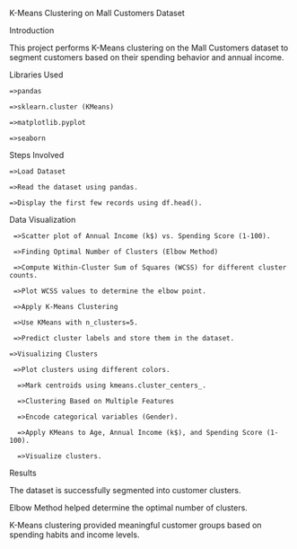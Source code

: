 K-Means Clustering on Mall Customers Dataset

Introduction

This project performs K-Means clustering on the Mall Customers dataset to segment customers based on their spending behavior and annual income.

Libraries Used

    =>pandas

    =>sklearn.cluster (KMeans)

    =>matplotlib.pyplot

    =>seaborn

Steps Involved

    =>Load Dataset

    =>Read the dataset using pandas.

    =>Display the first few records using df.head().

Data Visualization

     =>Scatter plot of Annual Income (k$) vs. Spending Score (1-100).

     =>Finding Optimal Number of Clusters (Elbow Method)

     =>Compute Within-Cluster Sum of Squares (WCSS) for different cluster counts.

     =>Plot WCSS values to determine the elbow point.

     =>Apply K-Means Clustering

     =>Use KMeans with n_clusters=5.

     =>Predict cluster labels and store them in the dataset.

    =>Visualizing Clusters

     =>Plot clusters using different colors.

      =>Mark centroids using kmeans.cluster_centers_.

      =>Clustering Based on Multiple Features

      =>Encode categorical variables (Gender).

      =>Apply KMeans to Age, Annual Income (k$), and Spending Score (1-100).

      =>Visualize clusters.

Results

The dataset is successfully segmented into customer clusters.

Elbow Method helped determine the optimal number of clusters.

K-Means clustering provided meaningful customer groups based on spending habits and income levels.
